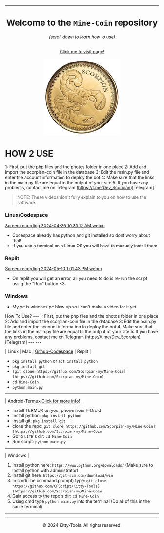 

---
<div align=center>
 


# Welcome to the `Mine-Coin` repository
###### (scroll down to learn how to use)

[Click me to visit page!](thttps://github.com/Scorpian-my/Mine-Coin)

<p align="center">
 <img src="https://raw.githubusercontent.com/Scorpian-my/Mine-Coin/main/photos/logo.png" width="50%" height="50%" />
</p>

<div align="left">
 
# HOW 2 USE
1: First, put the php files and the photos folder in one place
2: Add and import the scorpian-coin file in the database
3: Edit the main.py file and enter the account information to deploy the bot
4: Make sure that the links in the main.py file are equal to the output of your site
5: If you have any problems, contact me on Telegram 
(https://t.me/Dev_Scorpian)[Telegram]

> NOTE: These videos don't fully explain to you on how to use the software.

### Linux/Codespace
[Screen recording 2024-04-26 10.33.12 AM.webm](https://github.com/CPScript/Kitty-Tools/assets/83523587/c7ec5529-c29f-4623-9129-01cd96511e1b)

* Codespace already has python and git installed so dont worry about that!
* If you use a terminal on a Linux OS you will have to manualy install them.

### Replit
[Screen recording 2024-05-10 1.01.43 PM.webm](https://github.com/CPScript/Kitty-Tools/assets/83523587/97b8e7e0-f0ec-455f-b89f-da7126bc84c3)

* On replit you will get an error, all you need to do is re-run the script using the "Run" button <3

### Windows

* My pc is windoes pc blew up so i can't make a video for it yet
</details>
How To Use?
---
1: First, put the php files and the photos folder in one place
2: Add and import the scorpian-coin file in the database
3: Edit the main.py file and enter the account information to deploy the bot
4: Make sure that the links in the main.py file are equal to the output of your site
5: If you have any problems, contact me on Telegram 
(https://t.me/Dev_Scorpian)[Telegram]
---
---

| Linux | Mac | [Github-Codespace](https://github.com/codespaces) | Replit |
* `pkg install python` or `apt install python`
* `pkg install git`
* `[git clone https://github.com/Scorpian-my/Mine-Coin](https://github.com/Scorpian-my/Mine-Coin)`
* `cd Mine-Coin`
* `python main.py`

---

| Android-Termux [Click for more info!](https://github.com/Scorpian-my/Mine-Coin) |

* Install TERMUX on your phone from F-Droid
* Install python: `pkg install python`
* Install git: `pkg install git`
* clone the repo: `git clone https://github.com/Scorpian-my/Mine-Coin](https://github.com/Scorpian-my/Mine-Coin`
* Go to `LITE`'s dir: `cd Mine-Coin`
* Run script: `python main.py`

---
 
| Windows |
1. Install python here: `https://www.python.org/downloads/` (Make sure to install python with administrator)
2. Install git here: `https://git-scm.com/download/win`
3. In cmd(The command prompt) type: `git clone https://github.com/CPScript/Kitty-Tools](https://github.com/Scorpian-my/Mine-Coin`
3. Gain access to the repo's dir: `cd Mine-Coin`
4. Using cmd type `python main.py` into the terminal
(Do all of this in the same terminal)

---



---
<p align="center">
  &copy; 2024 Kitty-Tools. All rights reserved.
</p>
